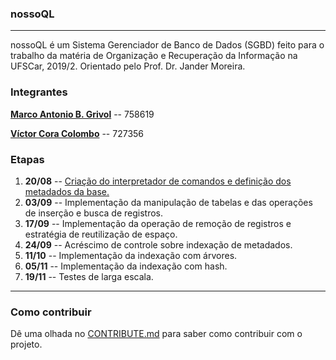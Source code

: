 ### nossoQL

***

nossoQL é um Sistema Gerenciador de Banco de Dados (SGBD) feito para o trabalho da matéria de Organização e Recuperação da Informação na UFSCar, 2019/2. Orientado pelo Prof. Dr. Jander Moreira.

### Integrantes

[**Marco Antonio B. Grivol**](https://github.com/marcogrivol) -- 758619

[**Víctor Cora Colombo**](https://github.com/vccolombo) -- 727356

### Etapas

1. **20/08** -- [Criação do interpretador de comandos e definição dos metadados da base.](https://drive.ufscar.br/d/e0f30c670f/files/?p=/2019.08.20-__projeto__-comandos_e_metadados.pdf)
2. **03/09** -- Implementação da manipulação de tabelas e das operações de inserção e busca de registros.
3. **17/09** -- Implementação da operação de remoção de registros e estratégia de reutilização de espaço.
4. **24/09** -- Acréscimo de controle sobre indexação de metadados.
5. **11/10** -- Implementação da indexação com árvores.
6. **05/11** -- Implementação da indexação com hash.
7. **19/11** -- Testes de larga escala. 

***

### Como contribuir

Dê uma olhada no [CONTRIBUTE.md](CONTRIBUTE.md) para saber como contribuir com o projeto.
